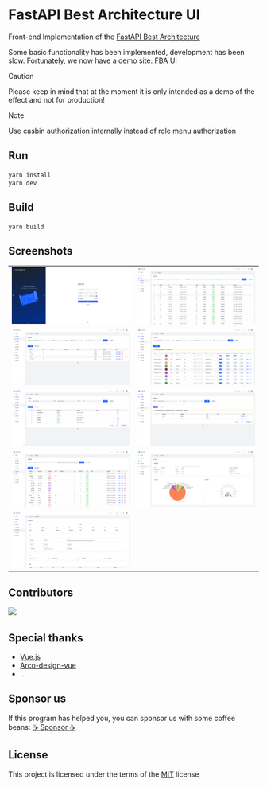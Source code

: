 # FastAPI Best Architecture UI

Front-end Implementation of
the [FastAPI Best Architecture](https://github.com/fastapi-practices/fastapi_best_architecture)

Some basic functionality has been implemented, development has been slow. Fortunately, we now have a demo
site: [FBA UI](https://fba.xwboy.top/)

> [!CAUTION]
> Please keep in mind that at the moment it is only intended as a demo of the effect and not for production!

> [!NOTE]
> Use casbin authorization internally instead of role menu authorization

## Run

```shell
yarn install
yarn dev
```

## Build

```shell
yarn build
```

## Screenshots

<table>
  <tr>
    <td><img src="./docs/images/login.jpg" alt="login"></td>
    <td><img src="./docs/images/login_log.jpg" alt="login log"></td>
  </tr>
  <tr>
    <td><img src="./docs/images/dept_manage.jpg" alt="dept manage"></td>
    <td><img src="./docs/images/user_manage.jpg" alt="user manage"></td>
  </tr>
  <tr>
    <td><img src="./docs/images/api_manage.jpg" alt="api manage"></td>
    <td><img src="./docs/images/role_manage.jpg" alt="role manage"></td>
  </tr>
  <tr>
    <td><img src="./docs/images/menu_manage.jpg" alt="menu manage"></td>
    <td><img src="./docs/images/redis_monitor.jpg" alt="redis monitor"></td>
  </tr>
  <tr>
    <td><img src="./docs/images/server_monitor.jpg" alt="server monitor"></td>
  </tr>
</table>

## Contributors

<a href="https://github.com/fastapi-practices/fastapi_best_architecture_ui/graphs/contributors">
  <img src="https://contrib.rocks/image?repo=fastapi-practices/fastapi_best_architecture_ui"/>
</a>

## Special thanks

- [Vue.js](https://cn.vuejs.org/guide/introduction.html)
- [Arco-design-vue](https://github.com/arco-design)
- ...

## Sponsor us

If this program has helped you, you can sponsor us with some coffee
beans: [:coffee: Sponsor :coffee:](https://wu-clan.github.io/sponsor/)

## License

This project is licensed under the terms of
the [MIT](https://github.com/fastapi-practices/fastapi_best_architecture_ui/blob/master/LICENSE) license
